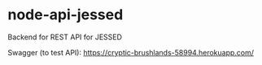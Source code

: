 # node-api-jessed
Backend for REST API for JESSED

Swagger (to test API): https://cryptic-brushlands-58994.herokuapp.com/
